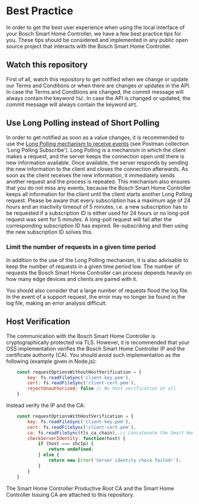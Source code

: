 # Best Practice
In order to get the best user experience when using the local interface of your Bosch Smart Home Controller, we have a few best practice tips for you. These tips should be considered and implemented in any public open source project that interacts with the Bosch Smart Home Controller.

## Watch this repository
First of all, watch this repository to get notified when we change or update our Terms and Conditions or when there are changes or updates in the API. In case the Terms and Conditions are changed, the commit message will always contain the keyword `T&C`. In case the API is changed or updated, the commit message will always contain the keyword `API`.

## Use Long Polling instead of Short Polling
In order to get notified as soon as a value changes, it is recommended to use the [Long Polling mechanism to receive events](https://github.com/BoschSmartHome/bosch-shc-api-docs/tree/master/postman#get-events-from-the-bosch-smart-home-controller-long-polling) (see Postman collection 'Long Polling Subscribe'). Long Polling is a mechanism in which the client makes a request, and the server keeps the connection open until there is new information available. Once available, the server responds by sending the new information to the client and closes the connection afterwards. As soon as the client receives the new information, it immediately sends another request and the process is repeated. This mechanism also ensures that you do not miss any events, because the Bosch Smart Home Controller keeps all information for the client until the client starts another Long Polling request.
Please be aware that every subscription has a maximum age of 24 hours and an inactivity timeout of 5 minutes, i.e. a new subscription has to be requested if a subscription ID is either used for 24 hours or no long-poll request was sent for 5 minutes. A long-poll request will fail after the corresponding subscription ID has expired. Re-subscribing and then using the new subscription ID solves this.

### Limit the number of requests in a given time period
In addition to the use of the Long Polling mechanism, it is also advisable to keep the number of requests in a given time period low. The number of requests the Bosch Smart Home Controller can process depends heavily on how many edge devices and clients are paired with it. 

You should also consider that a large number of requests flood the log file. In the event of a support request, the error may no longer be found in the log file, making an error analysis difficult.

## Host Verification
The communication with the Bosch Smart Home Controller is cryptographically protected via TLS. However, it is recommended that your OSS implementation verifies the Bosch Smart Home Controller IP and the certificate authority (CA). You should avoid such implementation as the following (example given in Node.js):
```javascript
    const requestOptionsWithoutHostVerification = {
        key: fs.readFileSync('client-key.pem'),
        cert: fs.readFileSync('client-cert.pem'),
        rejectUnauthorized: false // No host verification at all
    }
```
Instead verify the IP and the CA:
```javascript
    const requestOptionsWithHostVerification = {
        key: fs.readFileSync('client-key.pem'),
        cert: fs.readFileSync('client-cert.pem'),
        ca: fs.readFileSync(tls_ca_chain), // Concatenate the Smart Home Controller Productive Root CA with the Smart Home Controller Issuing CA into one file
        checkServerIdentity: function(host) {
            if (host === shcIp) {
                return undefined;
            } else {
                return new Error('Server identity check failed!');
            }
        }
    }
```
The Smart Home Controller Productive Root CA and the Smart Home Controller Issuing CA are attached to this repository.